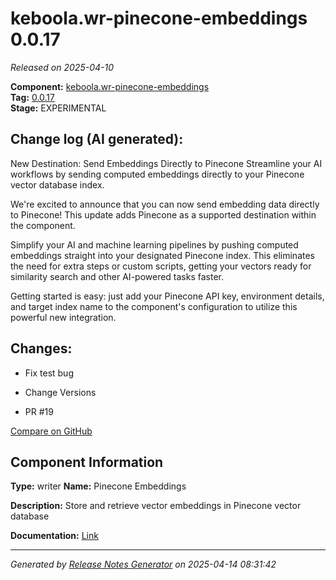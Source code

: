 #  keboola.wr-pinecone-embeddings 0.0.17

_Released on 2025-04-10_

**Component:** [keboola.wr-pinecone-embeddings](https://github.com/keboola/component-embeddings-v2)  
**Tag:** [0.0.17](https://github.com/keboola/component-embeddings-v2/releases/tag/0.0.17)  
**Stage:** EXPERIMENTAL


## Change log (AI generated):
New Destination: Send Embeddings Directly to Pinecone
Streamline your AI workflows by sending computed embeddings directly to your Pinecone vector database index.

We're excited to announce that you can now send embedding data directly to Pinecone! This update adds Pinecone as a supported destination within the component.

Simplify your AI and machine learning pipelines by pushing computed embeddings straight into your designated Pinecone index. This eliminates the need for extra steps or custom scripts, getting your vectors ready for similarity search and other AI-powered tasks faster.

Getting started is easy: just add your Pinecone API key, environment details, and target index name to the component's configuration to utilize this powerful new integration.



## Changes:



- Fix test bug 




- Change Versions 




- PR #19 



[Compare on GitHub](https://github.com/keboola/component-embeddings-v2/compare/0.0.16...0.0.17)



## Component Information
**Type:** writer
**Name:** Pinecone Embeddings

**Description:** Store and retrieve vector embeddings in Pinecone vector database


**Documentation:** [Link](https://github.com/keboola/component-embeddings-v2/blob/master/README.md)



---
_Generated by [Release Notes Generator](https://github.com/keboola/release-notes-generator)
on 2025-04-14 08:31:42_
